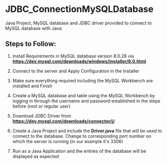 # JDBC_ConnectionMySQLDatabase
Java Project, MySQL database and JDBC driver provided to connect to MySQL database with Java

## Steps to Follow:
1) Install Requirements in MySQL database version 8.0.28 via **https://dev.mysql.com/downloads/windows/installer/8.0.html**

2) Connect to the server and Apply Configuration in the Installer

3) Make sure everything required including the MySQL Workbench are installed and Finish

4) Create a MySQL database and table using the MySQL Workbench by logging in through the username and password established in the steps before (root or regular user)

5) Download JDBC Driver from **https://dev.mysql.com/downloads/connector/j/**

6) Create a Java Project and include the **Driver.java** file that will be used to connect to the database. Change to corresponding port number on which the server is running (in our example it's 3306)

7) Run as a Java Application and the entries of the database will be displayed as expected
